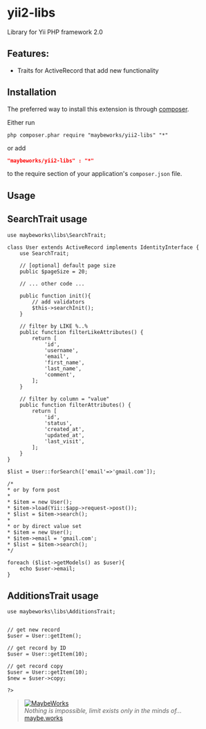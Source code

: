 yii2-libs
============

Library for Yii PHP framework 2.0

Features:
---------
* Traits for ActiveRecord that add new functionality

Installation
------------
The preferred way to install this extension is through [composer](http://getcomposer.org/download/).

Either run

```
php composer.phar require "maybeworks/yii2-libs" "*"
```

or add

```json
"maybeworks/yii2-libs" : "*"
```

to the require section of your application's `composer.json` file.

Usage
-----

SearchTrait usage
-----
```
use maybeworks\libs\SearchTrait;

class User extends ActiveRecord implements IdentityInterface {
    use SearchTrait;

    // [optional] default page size
    public $pageSize = 20;

    // ... other code ...

    public function init(){
        // add validators
        $this->searchInit();
    }

    // filter by LIKE %..%
    public function filterLikeAttributes() {
        return [
     	    'id',
     		'username',
     		'email',
     		'first_name',
     		'last_name',
     		'comment',
     	];
    }

    // filter by column = "value"
    public function filterAttributes() {
        return [
     	    'id',
     		'status',
     		'created_at',
     		'updated_at',
     		'last_visit',
     	];
    }
}

```

```
$list = User::forSearch(['email'=>'gmail.com']);

/* 
* or by form post
* 
* $item = new User();
* $item->load(Yii::$app->request->post());
* $list = $item->search();
* 
* or by direct value set
* $item = new User();
* $item->email = 'gmail.com';
* $list = $item->search();
*/

foreach ($list->getModels() as $user){
    echo $user->email;
}

```


AdditionsTrait usage
-----
```
use maybeworks\libs\AdditionsTrait;


// get new record
$user = User::getItem();

// get record by ID
$user = User::getItem(10);

// get record copy
$user = User::getItem(10);
$new = $user->copy;

?>

```


> [![MaybeWorks](http://maybe.works/logo/logo_mw.png)](http://maybe.works)  
<i>Nothing is impossible, limit exists only in the minds of...</i>  
[maybe.works](http://maybe.works)